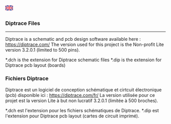 ![GB](https://github.com/LaserBattle-fr/Laser-Battle/blob/master/Documentation/Images/united-kingdom.png)<br>
### Diptrace Files ###
----------------------
Diptrace is a schematic and pcb design software available here : https://diptrace.com/
The version used for this project is the Non-profit Lite version 3.2.0.1 (limited to 500 pins).

*.dch is the extension for Diptrace schematic files
*.dip is the extension for Diptrace pcb layout (boards)

### Fichiers Diptrace ###
Diptrace est un logiciel de conception schématique et cirtcuit électronique (pcb) disponible ici : https://diptrace.com/fr/
La version utilisée pour ce projet est la version Lite à but non lucratif 3.2.0.1 (limitée à 500 broches).

*.dch est l'extension pour les fichiers schématiques de Diptrace.
*.dip est l'extension pour Diptrace pcb layout (cartes de circuit imprimé).
